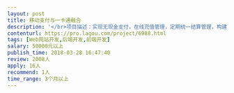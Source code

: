 ```yaml
---                
layout: post       
title: 移动支付与一卡通融合           
description: '</br>项目描述：实现无现金支付，在线充值管理，定期统一结算管理，构建公司消费支付管理系统，实现就餐、门禁、考勤、充值一卡通服务</br>技术研究：</br>1. 第三方支付平台与一卡通系统间数据融合</br>2. 不同支付地点和单位分类自动统计</br>3. 在线充值和动态结算</br>4. 安全管理问题</br>实现功能：</br>1. 一卡通管理平台</br>2. 一卡通就餐、考勤、报销结算</br>3.  一卡通在线充值</br>'     
contenturl: https://pro.lagou.com/project/6988.html      
tags: [Web网站开发,后端开发,前端开发]            
salary: 50000元以上          
publish_time: 2018-03-28 16:47:40         
review: 2008人                   
apply: 16人                   
recommend: 1人                   
time_range: 3个月以上              
---                 
```

